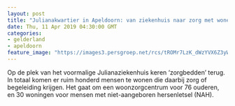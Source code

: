 ```yaml
---
layout: post
title: "Julianakwartier in Apeldoorn: van ziekenhuis naar zorg met wonen"
date: Thu, 11 Apr 2019 04:30:00 GMT
categories: 
- gelderland 
- apeldoorn 
feature_image: "https://images3.persgroep.net/rcs/tROMr7LzK_dWzYVX6Z3yWCeqI-Q/diocontent/145246807/_fitwidth/400/?appId=21791a8992982cd8da851550a453bd7f&quality=0.7"
---
```


Op de plek van het voormalige Julianaziekenhuis keren ‘zorgbedden’ terug. In totaal komen er ruim honderd mensen te wonen die daarbij zorg of begeleiding krijgen. Het gaat om een woonzorgcentrum voor 76 ouderen, en 30 woningen voor mensen met niet-aangeboren hersenletsel (NAH).
